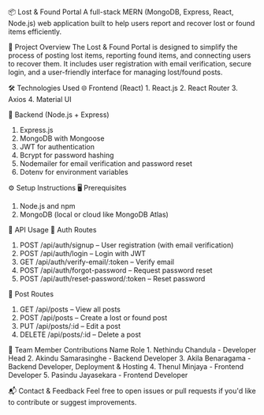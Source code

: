 📦 Lost & Found Portal
A full-stack MERN (MongoDB, Express, React, Node.js) web application built to help users report and recover lost or found items efficiently.

🚀 Project Overview
The Lost & Found Portal is designed to simplify the process of posting lost items, reporting found items, and connecting users to recover them. It includes user registration with email verification, secure login, and a user-friendly interface for managing lost/found posts.

🛠️ Technologies Used
🌐 Frontend (React)
    1. React.js
    2. React Router
    3. Axios
    4. Material UI

🔧 Backend (Node.js + Express)
  1. Express.js
  2. MongoDB with Mongoose
  3. JWT for authentication
  4. Bcrypt for password hashing
  5. Nodemailer for email verification and password reset
  6. Dotenv for environment variables

⚙️ Setup Instructions
🖥️ Prerequisites
  1. Node.js and npm
  2. MongoDB (local or cloud like MongoDB Atlas)

🔌 API Usage
👤 Auth Routes
  1. POST /api/auth/signup – User registration (with email verification)
  2. POST /api/auth/login – Login with JWT
  3. GET /api/auth/verify-email/:token – Verify email
  4. POST /api/auth/forgot-password – Request password reset
  5. POST /api/auth/reset-password/:token – Reset password

📄 Post Routes
  1. GET /api/posts – View all posts
  2. POST /api/posts – Create a lost or found post
  3. PUT /api/posts/:id – Edit a post
  4. DELETE /api/posts/:id – Delete a post


👥 Team Member Contributions
    Name	                    Role
    1. Nethindu Chandula	    - Developer Head
    2. Akindu Samarasinghe 	- Backend Developer
    3. Akila Benaragama	    - Backend Developer, Deployment & Hosting
    4. Thenul Minjaya	      - Frontend Developer
    5. Pasindu Jayasekara	  - Frontend Developer

📬 Contact & Feedback
Feel free to open issues or pull requests if you'd like to contribute or suggest improvements.



